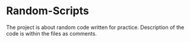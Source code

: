 # Random-Scripts
The project is about random code written for practice. Description of the code is within the files as comments.
